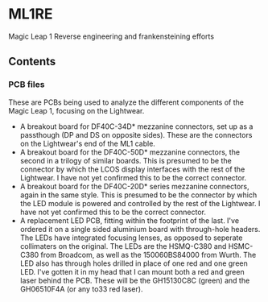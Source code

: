 # ML1RE
 Magic Leap 1 Reverse engineering and frankensteining efforts
## Contents
### PCB files
These are PCBs being used to analyze the different components of the Magic Leap 1, focusing on the Lightwear.
- A breakout board for DF40C-34D* mezzanine connectors, set up as a passthough (DP and DS on opposite sides). These are the connectors on the Lightwear's end of the ML1 cable.
- A breakout board for the DF40C-50D* mezzanine connectors, the second in a trilogy of similar boards. This is presumed to be the connector by which the LCOS display interfaces with the rest of the Lightwear. I have not yet confirmed this to be the correct connector. 
- A breakout board for the DF40C-20D* series mezzanine connectors, again in the same style. This is presumed to be the connector by which the LED module is powered and controlled by the rest of the Lightwear. I have not yet confirmed this to be the correct connector. 
- A replacement LED PCB, fitting within the footprint of the last. I've ordered it on a single sided aluminium board with through-hole headers. The LEDs have integrated focusing lenses, as opposed to seperate collimaters on the original. The LEDs are the HSMQ-C380 and HSMC-C380 from Broadcom, as well as the 150060BS84000 from Wurth. The LED also has through holes drilled in place of one red and one green LED. I've gotten it in my head that I can mount both a red and green laser behind the PCB. These will be the GH15130C8C (green) and the GH06510F4A (or any to33 red laser).
